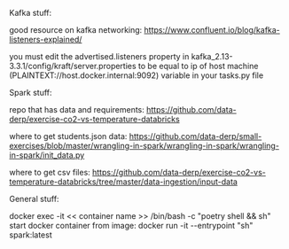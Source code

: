 Kafka stuff:

good resource on kafka networking: https://www.confluent.io/blog/kafka-listeners-explained/

you must edit the advertised.listeners property in kafka_2.13-3.3.1/config/kraft/server.properties to be
equal to ip of host machine (PLAINTEXT://host.docker.internal:9092) variable in your tasks.py file



Spark stuff:

repo that has data and requirements:
https://github.com/data-derp/exercise-co2-vs-temperature-databricks

where to get students.json data: https://github.com/data-derp/small-exercises/blob/master/wrangling-in-spark/wrangling-in-spark/wrangling-in-spark/init_data.py

where to get csv files: https://github.com/data-derp/exercise-co2-vs-temperature-databricks/tree/master/data-ingestion/input-data



General stuff:

docker exec -it << container name >> /bin/bash -c "poetry shell && sh"
start docker container from image: docker run -it --entrypoint "sh" spark:latest
